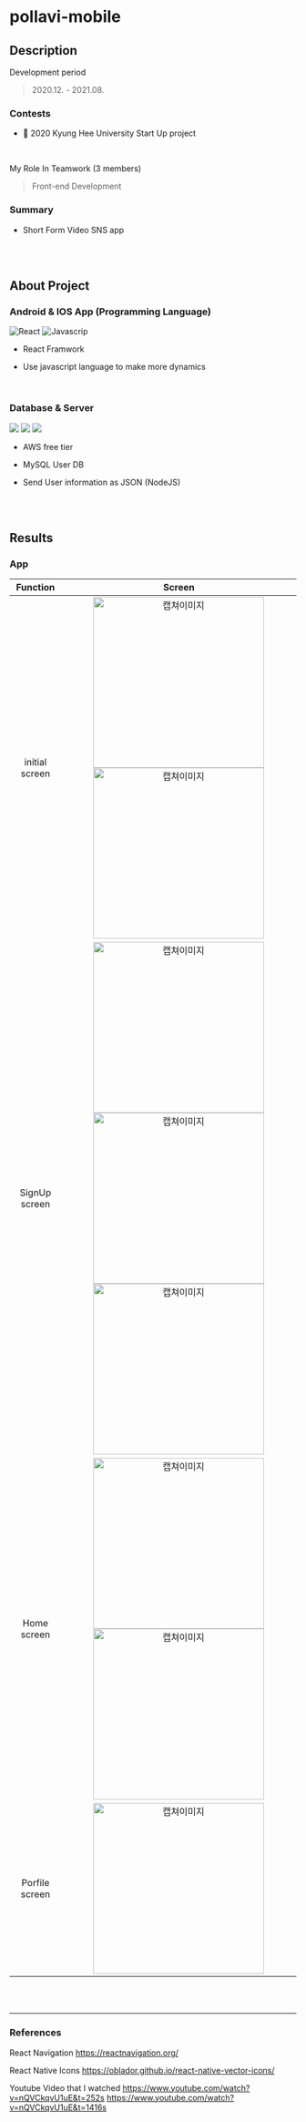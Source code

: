 # pollavi-mobile

## Description

Development period

> 2020.12. - 2021.08.

### Contests

- 🏅 2020 Kyung Hee University Start Up project

  <br>

My Role In Teamwork (3 members)

> Front-end Development

### Summary

- Short Form Video SNS app

<br>
<br>

## About Project

### Android & IOS App (Programming Language)

<img alt="React" src ="https://img.shields.io/badge/React_Native-20232A?style=for-the-badge&logo=react&logoColor=61DAFB
"/>
<img alt="Javascrip" src ="https://img.shields.io/badge/JavaScript-F7DF1E?style=for-the-badge&logo=javascript&logoColor=black"/>

- React Framwork
- Use javascript language to make more dynamics

  <br>

### Database & Server

<img src="https://img.shields.io/badge/MySQL-4479A1?style=for-the-badge&logo=mysql&logoColor=white"/>
<img src="https://img.shields.io/badge/Amazon_AWS-232F3E?style=for-the-badge&logo=amazon-aws&logoColor=white"/>
<img src="https://img.shields.io/badge/Node.js-43853D?style=for-the-badge&logo=node.js&logoColor=white"/>

- AWS free tier
- MySQL User DB
- Send User information as JSON (NodeJS)

  <br>

  <br>

## Results

### App

|    Function    |                                                                                                               Screen                                                                                                                |
| :------------: | :---------------------------------------------------------------------------------------------------------------------------------------------------------------------------------------------------------------------------------: |
| initial screen |                                       <img src="./result/Screenshot_1643170906.png" width="300" alt="캡쳐이미지"> <img src="./result/Screenshot_1643170933.png" width="300" alt="캡쳐이미지">                                       |
| SignUp screen  | <img src="./result/Screenshot_1643171077.png" width="300" alt="캡쳐이미지"> <img src="./result/Screenshot_1643171089.png" width="300" alt="캡쳐이미지"> <img src="./result/Screenshot_1643171108.png" width="300" alt="캡쳐이미지"> |
|  Home screen   |                                       <img src="./result/Screenshot_1643170951.png" width="300" alt="캡쳐이미지"> <img src="./result/Screenshot_1643170960.png" width="300" alt="캡쳐이미지">                                       |
| Porfile screen |                                                                             <img src="./result/Screenshot_1643170985.png" width="300" alt="캡쳐이미지">                                                                             |

  <br>

  <br>

---

### References

<p align="center">

React Navigation
https://reactnavigation.org/

React Native Icons
https://oblador.github.io/react-native-vector-icons/

Youtube Video that I watched
https://www.youtube.com/watch?v=nQVCkqvU1uE&t=252s
https://www.youtube.com/watch?v=nQVCkqvU1uE&t=1416s

</p>
